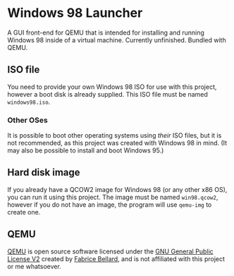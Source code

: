 # Windows 98 Launcher
A GUI front-end for QEMU that is intended for installing and running Windows 98 inside of a virtual machine. Currently unfinished. Bundled with QEMU.

## ISO file
You need to provide your own Windows 98 ISO for use with this project, however a boot disk is already supplied. This ISO file must be named `windows98.iso`.

### Other OSes
It is possible to boot other operating systems using *their* ISO files, but it is not recommended, as this project was created with Windows 98 in mind. (It may also be possible to install and boot Windows 95.)

## Hard disk image
If you already have a QCOW2 image for Windows 98 (or any other x86 OS), you can run it using this project. The image must be named `win98.qcow2`, however if you do not have an image, the program will use `qemu-img` to create one.

## QEMU
[QEMU](https://www.qemu.org/) is open source software licensed under the [GNU General Public License V2](https://www.gnu.org/licenses/old-licenses/gpl-2.0.en.html) created by [Fabrice Bellard](https://bellard.org/), and is not affiliated with this project or me whatsoever.
